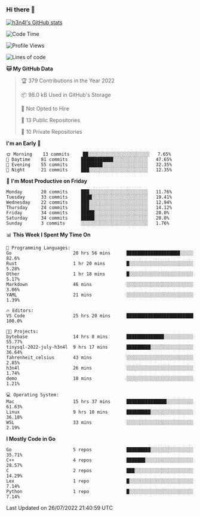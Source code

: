 ### Hi there 👋

[![h3n4l's GitHub stats](https://github-readme-stats.vercel.app/api?username=h3n4l&count_private=true&show_icons=true&theme=radical)](https://github.com/h3n4l/github-readme-stats)

<!--START_SECTION:waka-->
![Code Time](http://img.shields.io/badge/Code%20Time-518%20hrs%2027%20mins-blue)

![Profile Views](http://img.shields.io/badge/Profile%20Views-105-blue)

![Lines of code](https://img.shields.io/badge/From%20Hello%20World%20I%27ve%20Written-39%20Thousand%20lines%20of%20code-blue)

**🐱 My GitHub Data** 

> 🏆 379 Contributions in the Year 2022
 > 
> 📦 98.0 kB Used in GitHub's Storage 
 > 
> 🚫 Not Opted to Hire
 > 
> 📜 13 Public Repositories 
 > 
> 🔑 10 Private Repositories  
 > 
**I'm an Early 🐤** 

```text
🌞 Morning    13 commits     ██░░░░░░░░░░░░░░░░░░░░░░░   7.65% 
🌆 Daytime    81 commits     ████████████░░░░░░░░░░░░░   47.65% 
🌃 Evening    55 commits     ████████░░░░░░░░░░░░░░░░░   32.35% 
🌙 Night      21 commits     ███░░░░░░░░░░░░░░░░░░░░░░   12.35%

```
📅 **I'm Most Productive on Friday** 

```text
Monday       20 commits     ███░░░░░░░░░░░░░░░░░░░░░░   11.76% 
Tuesday      33 commits     ████░░░░░░░░░░░░░░░░░░░░░   19.41% 
Wednesday    22 commits     ███░░░░░░░░░░░░░░░░░░░░░░   12.94% 
Thursday     24 commits     ███░░░░░░░░░░░░░░░░░░░░░░   14.12% 
Friday       34 commits     █████░░░░░░░░░░░░░░░░░░░░   20.0% 
Saturday     34 commits     █████░░░░░░░░░░░░░░░░░░░░   20.0% 
Sunday       3 commits      ░░░░░░░░░░░░░░░░░░░░░░░░░   1.76%

```


📊 **This Week I Spent My Time On** 

```text
💬 Programming Languages: 
Go                       20 hrs 56 mins      ████████████████████░░░░░   82.6% 
Rust                     1 hr 20 mins        █░░░░░░░░░░░░░░░░░░░░░░░░   5.28% 
Other                    1 hr 18 mins        █░░░░░░░░░░░░░░░░░░░░░░░░   5.17% 
Markdown                 46 mins             ░░░░░░░░░░░░░░░░░░░░░░░░░   3.06% 
YAML                     21 mins             ░░░░░░░░░░░░░░░░░░░░░░░░░   1.39%

🔥 Editors: 
VS Code                  25 hrs 20 mins      █████████████████████████   100.0%

🐱‍💻 Projects: 
bytebase                 14 hrs 8 mins       ██████████████░░░░░░░░░░░   55.77% 
tinysql-2022-july-h3n4l  9 hrs 17 mins       █████████░░░░░░░░░░░░░░░░   36.64% 
fahrenheit_celsius       43 mins             ░░░░░░░░░░░░░░░░░░░░░░░░░   2.85% 
h3n4l                    26 mins             ░░░░░░░░░░░░░░░░░░░░░░░░░   1.74% 
demo                     18 mins             ░░░░░░░░░░░░░░░░░░░░░░░░░   1.21%

💻 Operating System: 
Mac                      15 hrs 37 mins      ███████████████░░░░░░░░░░   61.63% 
Linux                    9 hrs 10 mins       █████████░░░░░░░░░░░░░░░░   36.18% 
WSL                      33 mins             ░░░░░░░░░░░░░░░░░░░░░░░░░   2.19%

```

**I Mostly Code in Go** 

```text
Go                       5 repos             █████████░░░░░░░░░░░░░░░░   35.71% 
C++                      4 repos             ███████░░░░░░░░░░░░░░░░░░   28.57% 
C                        2 repos             ███░░░░░░░░░░░░░░░░░░░░░░   14.29% 
Lex                      1 repo              █░░░░░░░░░░░░░░░░░░░░░░░░   7.14% 
Python                   1 repo              █░░░░░░░░░░░░░░░░░░░░░░░░   7.14%

```



 Last Updated on 26/07/2022 21:40:59 UTC
<!--END_SECTION:waka-->

